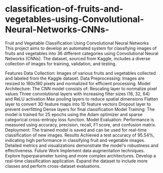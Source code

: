 # classification-of-fruits-and-vegetables-using-Convolutional-Neural-Networks-CNNs-
Fruit and Vegetable Classification Using Convolutional Neural Networks
This project aims to develop an automated system for classifying images of fruits and vegetables into 36 different categories using Convolutional Neural Networks (CNNs). The dataset, sourced from Kaggle, includes a diverse collection of images for training, validation, and testing.

Features
Data Collection: Images of various fruits and vegetables collected and labeled from the Kaggle dataset.
Data Preprocessing: Images are resized to 180x180 pixels and normalized for efficient processing.
Model Architecture: The CNN model consists of:
Rescaling layer to normalize pixel values
Three convolutional layers with increasing filter sizes (16, 32, 64) and ReLU activation
Max pooling layers to reduce spatial dimensions
Flatten layer to convert 3D feature maps into 1D feature vectors
Dropout layer to prevent overfitting
Dense layers for final classification
Model Training: The model is trained for 25 epochs using the Adam optimizer and sparse categorical cross-entropy loss function.
Model Evaluation: Performance is measured using accuracy, precision, recall, F1 score, and confusion matrix.
Deployment: The trained model is saved and can be used for real-time classification of new images.
Results
Achieved a test accuracy of 95.54%, indicating high performance in classifying fruit and vegetable images.
Detailed metrics and visualizations demonstrate the model's robustness and effectiveness.
Future Work
Implement data augmentation techniques.
Explore hyperparameter tuning and more complex architectures.
Develop a real-time classification application.
Expand the dataset to include more classes and perform cross-dataset evaluations.
